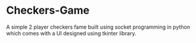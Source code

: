 # Checkers-Game
A simple 2 player checkers fame built using socket programming in python which comes with a UI designed using tkinter library.
